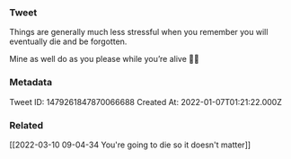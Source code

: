 ### Tweet
Things are generally much less stressful when you remember you will eventually die and be forgotten.

Mine as well do as you please while you’re alive 🤷‍♀️

### Metadata
Tweet ID: 1479261847870066688
Created At: 2022-01-07T01:21:22.000Z

### Related
[[2022-03-10 09-04-34 You're going to die so it doesn't matter]]

